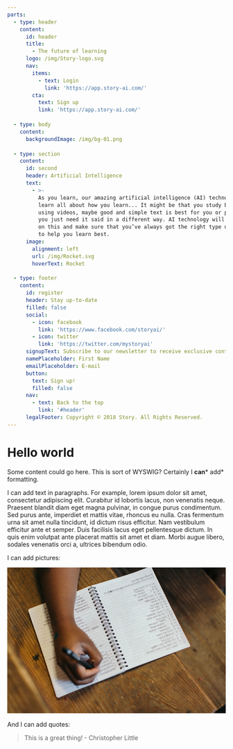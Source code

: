 ```yaml
---
parts:
  - type: header
    content:
      id: header
      title:
        - The future of learning
      logo: /img/Story-logo.svg
      nav:
        items:
          - text: Login
            link: 'https://app.story-ai.com/'
        cta:
          text: Sign up
          link: 'https://app.story-ai.com/'

  - type: body
    content:
      backgroundImage: /img/bg-01.png

  - type: section
    content:
      id: second
      header: Artificial Intelligence
      text:
        - >-
          As you learn, our amazing artificial intelligence (AI) technology will
          learn all about how you learn... It might be that you study better
          using videos, maybe good and simple text is best for you or perhaps
          you just need it said in a different way. AI technology will pick up
          on this and make sure that you’ve always got the right type of content
          to help you learn best.
      image:
        alignment: left
        url: /img/Rocket.svg
        hoverText: Rocket

  - type: footer
    content:
      id: register
      header: Stay up-to-date
      filled: false
      social:
        - icon: facebook
          link: 'https://www.facebook.com/storyai/'
        - icon: twitter
          link: 'https://twitter.com/mystoryai'
      signupText: Subscribe to our newsletter to receive exclusive content.
      namePlaceholder: First Name
      emailPlaceholder: E-mail
      button:
        text: Sign up!
        filled: false
      nav:
        - text: Back to the top
          link: '#header'
      legalFooter: Copyright © 2018 Story. All Rights Reserved.
---
```


# Hello world

Some content could go here. This is sort of WYSWIG? Certainly I **can*** add* formatting.

I can add text in paragraphs. For example, lorem ipsum dolor sit amet, consectetur adipiscing elit. Curabitur id lobortis lacus, non venenatis neque. Praesent blandit diam eget magna pulvinar, in congue purus condimentum. Sed purus ante, imperdiet et mattis vitae, rhoncus eu nulla. Cras fermentum urna sit amet nulla tincidunt, id dictum risus efficitur. Nam vestibulum efficitur ante et semper. Duis facilisis lacus eget pellentesque dictum. In quis enim volutpat ante placerat mattis sit amet et diam. Morbi augue libero, sodales venenatis orci a, ultrices bibendum odio.

I can add pictures:

![](/uploads/versions/gallery-02---x----1000-667x---.jpg)

And I can add quotes:&nbsp;

> This is a great thing! - Christopher Little